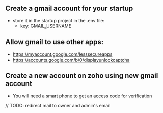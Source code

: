 ## Create a gmail account for your startup

- store it in the startup project in the .env file:
  - key: GMAIL_USERNAME

## Allow gmail to use other apps:

- https://myaccount.google.com/lesssecureapps
- https://accounts.google.com/b/0/displayunlockcaptcha

## Create a new account on zoho using new gmail account

- You will need a smart phone to get an access code for verification

// TODO: redirect mail to owner and admin's email
